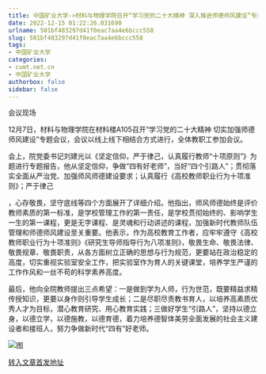 ```yaml
---
title: 中国矿业大学->材料与物理学院召开“学习党的二十大精神 深入推进师德师风建设”专题会议 | cumt.net.cn
date: 2022-12-15 01:22:26.031690
urlname: 501bf483297d41f0eac7aa4e6bccc558
slug: 501bf483297d41f0eac7aa4e6bccc558
tags: 
- 中国矿业大学
categories:
- cumt.net.cn
- 中国矿业大学
authorbox: false
sidebar: false
---
```

会议现场

12月7日，材料与物理学院在材料楼A105召开“学习党的二十大精神 切实加强师德师风建设”专题会议，会议以线上线下相结合方式进行，全体教职工参加会议。

会上，院党委书记刘建光以《坚定信仰，严于律己，认真履行教师“十项原则”》为题进行专题报告，他从坚定信仰，争做“四有好老师”，当好“四个引路人”；贯彻落实全面从严治党、加强师风师德建设要求；认真履行《高校教师职业行为十项准则》；严于律己
<!--more-->
，心存敬畏，坚守底线等四个方面展开了详细介绍。他指出，师风师德始终是评价教师素质的第一标准，是学校管理工作的第一责任，是学校贯彻始终的、影响学生一生的第一课程，更是无字课程、是灵魂和行动讲述的课程，加强新时代教师队伍管理和师德师风建设至关重要。他表示，作为高校教育工作者，应牢牢遵守《高校教师职业行为十项准则》《研究生导师指导行为八项准则》，敬畏生命、敬畏法律、敬畏规章、敬畏职责，从各方面树立正确的思想与行为规范，更要站在政治稳定的高度，切实重视实验室安全工作，把实验室作为育人的关键课堂，培养学生严谨的工作作风和一丝不苟的科学素养高度。

最后，他向全院教师提出三点希望：一是做到学为人师，行为世范，既要精益求精传授知识，更要以身作则引导学生成长；二是尽职尽责教书育人，以培养高素质优秀人才为目标，潜心教育研究、用心教育实践；三做好学生“引路人”，坚持以德立身，以德立学，以德施教，以德育德，着力培养德智体美劳全面发展的社会主义建设者和接班人，努力争做新时代“四有”好老师。

![图](http://xwzx.cumt.edu.cn/_upload/article/images/3e/29/37e385fe4619902a35941fc35016/25702342-6bd0-43e9-bb06-57ce4257d320.jpg)

[转入文章首发地址](http://xwzx.cumt.edu.cn/be/ec/c523a638700/page.htm)